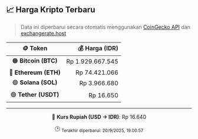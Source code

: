 

<!-- HARGA_KRIPTO -->
## 📈 Harga Kripto Terbaru

> Data ini diperbarui secara otomatis menggunakan [CoinGecko API](https://www.coingecko.com/) dan [exchangerate.host](https://exchangerate.host/)

<div align="center">

| 🪙 Token | 💰 Harga (IDR) |
|:------:|---------------:|
| 🟠 **Bitcoin (BTC)**   | Rp 1.929.667.545 |
| 🔵 **Ethereum (ETH)**  | Rp 74.421.066 |
| 🟣 **Solana (SOL)**    | Rp 3.966.680 |
| 🟢 **Tether (USDT)**   | Rp 16.650 |

---

💱 **Kurs Rupiah (USD → IDR)**: Rp 16.640

🕒 <sub>Terakhir diperbarui: 20/9/2025, 19.00.57</sub>

</div>
<!-- /HARGA_KRIPTO -->